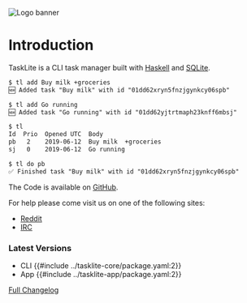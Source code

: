 ![Logo banner](./images/banner@2.png)

# Introduction

TaskLite is a CLI task manager built with [Haskell] and [SQLite].

[Haskell]: https://haskell.org
[SQLite]: https://sqlite.org

```txt
$ tl add Buy milk +groceries
🆕 Added task "Buy milk" with id "01dd62xryn5fnzjgynkcy06spb"

$ tl add Go running
🆕 Added task "Go running" with id "01dd62yjtrtmaph23knff6mbsj"

$ tl
Id  Prio  Opened UTC  Body
pb   2    2019-06-12  Buy milk  +groceries
sj   0    2019-06-12  Go running

$ tl do pb
✅ Finished task "Buy milk" with id "01dd62xryn5fnzjgynkcy06spb"
```

The Code is available on [GitHub].

[GitHub]: https://github.com/ad-si/tasklite


For help please come visit us on one of the following sites:

- [Reddit](https://www.reddit.com/r/TaskLite/)
- [IRC](irc://chat.freenode.net:6697/TaskLite)


### Latest Versions

- CLI {{#include ../tasklite-core/package.yaml:2}}
- App {{#include ../tasklite-app/package.yaml:2}}

[Full Changelog](/changelog.html)
